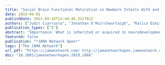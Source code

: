 ```yaml
---
title: "Social Brain Functional Maturation in Newborn Infants With and Without a Family History of Autism Spectrum Disorder"
date: 2019-04-01
publishDate: 2021-04-16T14:44:46.312781Z
authors: ["Judit Ciarrusta", "Jonathan O'Muircheartaigh", "Ralica Dimitrova", "Dafnis Batalle", "Lucilio Cordero-Grande", "Anthony Price", "Emer Hughes", "Johannes Klaus Steinweg", "Johanna Kangas", "Emily Perry", "Ayesha Javed", "Vladimira Stoencheva", "Ranjit Akolekar", "Suresh Victor", "Joseph Hajnal", "Declan Murphy", "David Edwards", "Tomoki Arichi", "Grainne McAlonan"]
publication_types: ["2"]
abstract: "Importance: What is inherited or acquired in neurodevelopmental conditions such as autism spectrum disorder (ASD) is not a fixed outcome, but instead is a vulnerability to a spectrum of traits, especially social difficulties. Identifying the biological mechanisms associated with vulnerability requires looking as early in life as possible, before the brain is shaped by postnatal mechanisms and/or the experiences of living with these traits. Animal studies suggest that susceptibility to neurodevelopmental disorders arises when genetic and/or environmental risks for these conditions alter patterns of synchronous brain activity in the perinatal period, but this has never been examined in human neonates. Objective: To assess whether alternation of functional maturation of social brain circuits is associated with a family history of ASD in newborns. Design, Setting, and Participants: In this cohort study of 36 neonates with and without a family history of ASD, neonates underwent magnetic resonance imaging at St Thomas Hospital in London, England, using a dedicated neonatal brain imaging system between June 23, 2015, and August 1, 2018. Neonates with a first-degree relative with ASD (R+) and therefore vulnerable to autistic traits and neonates without a family history (R-) were recruited for the study. Synchronous neural activity in brain regions linked to social function was compared. Main Outcomes and Measures: Regions responsible for social function were selected with reference to a published meta-analysis and the level of synchronous activity within each region was used as a measure of local functional connectivity in a regional homogeneity analysis. Group differences, controlling for sex, age at birth, age at scan, and group × age interactions, were examined. Results: The final data set consisted of 18 R+ infants (13 male; median [range] postmenstrual age at scan, 42.93 [40.00-44.86] weeks) and 18 R- infants (13 male; median [range] postmenstrual age at scan, 42.50 [39.29-44.58] weeks). Neonates who were R+ had significantly higher levels of synchronous activity in the right posterior fusiform (t = 2.48; P = .04) and left parietal cortices (t = 3.96; P = .04). In addition, there was a significant group × age interaction within the anterior segment of the left insula (t = 3.03; P = .04) and cingulate cortices (right anterior: t = 3.00; P = .03; left anterior: t = 2.81; P = .03; right posterior: t = 2.77; P = .03; left posterior: t = 2.55; P = .03). In R+ infants, levels of synchronous activity decreased over 39 to 45 weeks' postmenstrual age, whereas synchronous activity levels increased in R- infants over the same period. Conclusions and Relevance: Synchronous activity is required during maturation of functionally connected networks. This study found that in newborn humans, having a first-degree relative with ASD was associated with higher levels of local functional connectivity and dysmaturation of interconnected regions responsible for processing higher-order social information."
featured: false
publication: "*JAMA Network Open*"
tags: ["The JAMA Network"]
url_pdf: "https://jamanetwork.com/ http://jamanetworkopen.jamanetwork.com/article.aspx?doi=10.1001/jamanetworkopen.2019.1868"
doi: "10.1001/jamanetworkopen.2019.1868"
---
```


